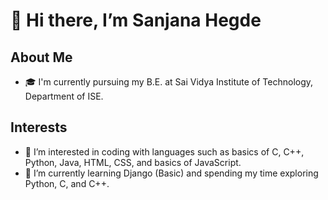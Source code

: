 # 👋 Hi there, I’m Sanjana Hegde

## About Me
- 🎓 I'm currently pursuing my B.E. at Sai Vidya Institute of Technology, Department of ISE.

## Interests
- 👀 I’m interested in coding with languages such as basics of C, C++, Python, Java, HTML, CSS, and basics of JavaScript.
- 🌱 I’m currently learning Django (Basic) and spending my time exploring Python, C, and C++.

<!--- - 💞️ I’m looking to collaborate on ...
 # 📫 How to reach me ...
- 😄 Pronouns: ...
- ⚡ Fun fact: ... ---!>


<!---
sanjanahegde12/sanjanahegde12 is a ✨ special ✨ repository because its `README.md` (this file) appears on your GitHub profile.
You can click the Preview link to take a look at your changes.
--->
